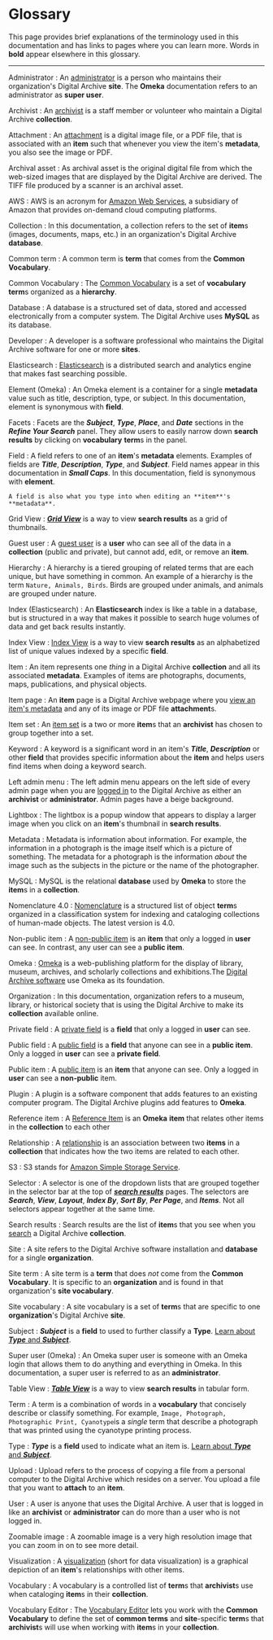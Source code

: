 # Glossary

This page provides brief explanations of the terminology used in this documentation
and has links to pages where you can learn more.
Words in **bold** appear elsewhere in this glossary.

---

Administrator
:   An [administrator](/administrator/getting-started-administrator/) is a person who maintains
    their organization's Digital Archive **site**. The **Omeka** documentation refers to an
    administrator as **super user**.

Archivist
:   An [archivist](/archivist/getting-started-archivist/) is a staff member or volunteer who maintain
    a Digital Archive **collection**.

Attachment
:   An [attachment](/archivist/attach-file/#attach-an-image-or-pdf-to-an-item) is a digital
    image file, or a PDF file, that is associated with an **item** such
    that whenever you view the item's **metadata**, you also see the image or PDF.

Archival asset
:   As archival asset is the original digital file from which the web-sized images that are displayed
    by the Digital Archive are derived. The TIFF file produced by a scanner is an archival asset.

AWS
:   AWS is an acronym for [Amazon Web Services](https://en.wikipedia.org/wiki/Amazon_Web_Services),
    a subsidiary of Amazon that provides on-demand cloud computing platforms.

Collection
:   In this documentation, a collection refers to the set of **item**s (images, documents, maps, etc.) in
    an organization's Digital Archive **database**.

Common term
:   A common term is **term** that comes from the **Common Vocabulary**. 

Common Vocabulary
:   The [Common Vocabulary](/archivist/common-vocabulary/) is a set of **vocabulary** **term**s
    organized as a **hierarchy**.

Database
:   A database is a structured set of data, stored and accessed electronically
    from a computer system. The Digital Archive uses **MySQL** as its database.

Developer
:   A developer is a software professional who maintains the Digital Archive software for one or more
    **sites**.

Elasticsearch
:   [Elasticsearch](/administrator/reindex/#what-elasticsearch-indexes-are-used-for)
    is a distributed search and analytics engine that makes fast searching possible.

Element (Omeka)
:   An Omeka element is a container for a single **metadata** value such as title, description,
    type, or subject. In this documentation, element is synonymous with **field**.

Facets
:   Facets are the **_Subject_**, __*Type*__, **_Place_**, and **_Date_**
    sections in the **_Refine Your Search_** panel. They allow users to easily
    narrow down **search results** by clicking on **vocabulary** **term**s in the panel.

Field
:   A field refers to one of an **item**'s **metadata** elements. Examples of fields are
    **_Title_**, **_Description_**, **_Type_**, and **_Subject_**. Field names appear
    in this documentation in **_Small Caps_**. In this documentation, field is synonymous with **element**.
    
    A field is also what you type into when editing an **item**'s **metadata**.

Grid View
:   [**_Grid View_**](/user/viewing-search-results/#grid-view) is a way to view **search results** as a grid of thumbnails.

Guest user
:   A [guest user](/administrator/add-new-user/#guest-user) is a **user** who can see all of the data in a
    **collection** (public and private), but cannot add, edit, or remove an **item**.

Hierarchy
:   A hierarchy is a tiered grouping of related terms that are each unique, but have something in common.
    An example of a hierarchy is the term `Nature, Animals, Birds`. Birds are grouped under animals, and
    animals are grouped under nature.

Index (Elasticsearch)
:   An **Elasticsearch** index is like a table in a database, but is structured in a way that makes
    it possible to search huge volumes of data and get back results instantly.

Index View
:   [Index View](/user/viewing-search-results/#index-view) is a way to view **search results** as an alphabetized list
    of unique values indexed by a specific  **field**.

Item
:   An item represents one *thing* in a Digital Archive **collection** and all its associated **metadata**.
    Examples of items are photographs, documents, maps, publications, and physical objects.

Item page
:   An **item** page is a Digital Archive webpage where you [view an item's metadata](/archivist/items/#view-an-item)
    and any of its image or PDF file **attachment**s.

Item set
:   An [item set](/relationships/kinds-of-relationships/#item-sets) is a two or more **item**s that an
    **archivist** has chosen to group together into a set.

Keyword
:   A keyword is a significant word in an item's **_Title_**, **_Description_** or other **field** that provides
    specific information about the **item** and helps users find items when doing a keyword search.

Left admin menu
:   The left admin menu appears on the left side of every admin page when you are
    [logged in](/archivist/logging-in/) to the Digital Archive as either an **archivist** or **administrator**.
    Admin pages have a beige background.

Lightbox
:   The lightbox is a popup window that appears to display a larger image when you click on an **item**'s
    thumbnail in **search results**.

Metadata
:   Metadata is information about information. For example, the information in a photograph is the image itself
    which is a picture of something. The metadata for a photograph is the information *about* the image such as
    the subjects in the picture or the name of the photographer.

MySQL
:   MySQL is the relational **database** used by **Omeka** to store the **item**s in a **collection**.

Nomenclature 4.0
:   [Nomenclature](/archivist/common-vocabulary/#nomenclature-40) is a structured list of object
    **term**s organized in a classification system for indexing and cataloging collections of human-made objects.
    The latest version is 4.0.

Non-public item
:   A [non-public item](/archivist/special-features-archivist/#non-public-items) is an **item** that only a logged
    in **user** can see. In contrast, any user can see a **public item**.

Omeka
:   [Omeka](/developer/technologies/#omeka) is a web-publishing platform for the display of library, museum,
    archives, and scholarly collections and exhibitions.The [Digital Archive software](/developer/technologies/)
    use Omeka as its foundation.

Organization
:   In this documentation, organization refers to a museum, library, or historical society that is using the
    Digital Archive to make its **collection** available online.

Private field
:   A [private field](/archivist/what-gets-searched/) is a **field** that only a logged in **user** can see.

Public field
:   A [public field](/archivist/what-gets-searched/) is a **field** that anyone can see in a **public item**.
    Only a logged in **user** can see a **private field**.

Public item
:   A [public item](/archivist/what-gets-searched/) is an **item** that anyone can see.
    Only a logged in **user** can see a **non-public** item.

Plugin
:   A plugin is a software component that adds features to an existing computer program. The Digital Archive
    plugins add features to **Omeka**.

Reference item
:   A [Reference Item](/relationships/reference-items) is an **Omeka** **item** that relates other items in the **collection** to each other

Relationship
:   A [relationship](/relationships/getting-started-relationships/) is an association between two **items** in a **collection**
    that indicates how the two items are related to each other.

S3
:   S3 stands for [Amazon Simple Storage Service](https://aws.amazon.com/s3/).

Selector
:   A selector is one of the dropdown lists that are grouped together in the selector bar at the top
    of [**_search results_**](/user/viewing-search-results/) pages. The selectors are **_Search_**, **_View_**,
    **_Layout_**, **_Index By_**, **_Sort By_**, **_Per Page_**, and **_Items_**. Not all selectors
    appear together at the same time.

Search results
:   Search results are the list of **item**s that you see when you [search](/user/how-to-search/) a Digital Archive **collection**.

Site
:   A site refers to the Digital Archive software installation and **database** for a single **organization**.

Site term
:   A site term is a **term** that does *not* come from the **Common Vocabulary**. It is specific to an **organization**
    and is found in that organization's **site vocabulary**.

Site vocabulary
:   A site vocabulary is a set of **term**s that are specific to one **organization**'s Digital Archive **site**.

Subject
:   **_Subject_** is a **field** to used to further classify a **Type**. 
    [Learn about **_Type_** and **_Subject_**](/developer/common-vocabulary-translator/#common-vocabulary-type-and-subject).

Super user (Omeka)
:   An Omeka super user is someone with an Omeka login that allows them to do anything and everything in Omeka.
    In this documentation, a super user is referred to as an **administrator**.

Table View
:   [**_Table View_**](/user/viewing-search-results/#table-view) is a way to view **search results** in tabular form.

Term
:   A term is a combination of words in a **vocabulary** that concisely describe or classify something. For example,
    `Image, Photograph, Photographic Print, Cyanotype`is a *single* term that describe a photograph that was printed
     using the cyanotype printing process.

Type
:   **_Type_** is a **field** used to indicate what an item is.
    [Learn about **_Type_** and **_Subject_**](/developer/common-vocabulary-translator/#common-vocabulary-type-and-subject).

Upload
:   Upload refers to the process of copying a file from a personal computer to the Digital Archive which resides on a server.
    You upload a file that you want to **attach** to an **item**.

User
:   A user is anyone that uses the Digital Archive. A user that is logged in like an **archivist** or **administrator** can
    do more than a user who is not logged in.

Zoomable image
:   A zoomable image is a very high resolution image that you can zoom in on to see more detail.

Visualization
:   A [visualization](/user/viewing-related-items/#visualization) (short for data visualization) is a graphical depiction of an **item**'s
    relationships with other items.

Vocabulary
:   A vocabulary is a controlled list of **term**s that **archivist**s use when cataloging **item**s in their **collection**.

Vocabulary Editor
:   The [Vocabulary Editor](/archivist/vocabulary-editor/) lets you work with the **Common Vocabulary** to define
    the set of **common terms** and **site**-specific **term**s that **archivist**s will use when working with **item**s in your **collection**. 